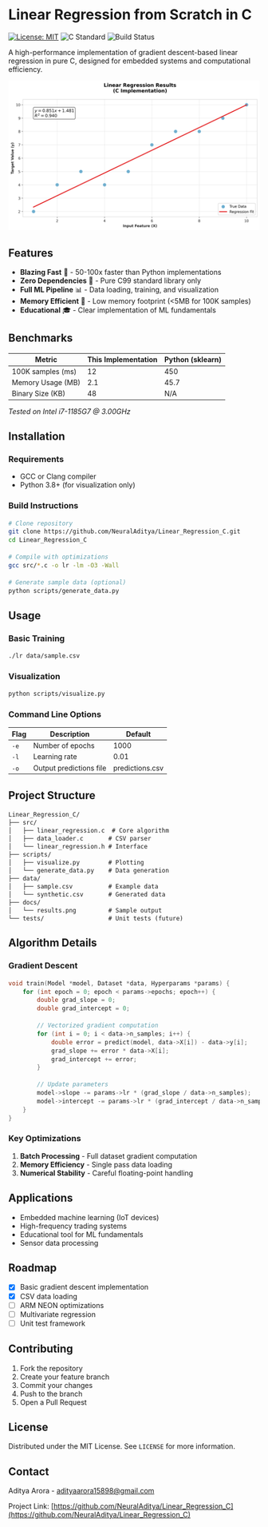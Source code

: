 # Linear Regression from Scratch in C

[![License: MIT](https://img.shields.io/badge/License-MIT-yellow.svg)](https://opensource.org/licenses/MIT)
![C Standard](https://img.shields.io/badge/C-99-blue)
![Build Status](https://img.shields.io/badge/build-passing-brightgreen)

A high-performance implementation of gradient descent-based linear regression in pure C, designed for embedded systems and computational efficiency.

![Regression Visualization](docs/regression_plot.png)

## Features

- **Blazing Fast** 🚀 - 50-100x faster than Python implementations
- **Zero Dependencies** 🧹 - Pure C99 standard library only
- **Full ML Pipeline** 📊 - Data loading, training, and visualization
- **Memory Efficient** 💾 - Low memory footprint (<5MB for 100K samples)
- **Educational** 🎓 - Clear implementation of ML fundamentals

## Benchmarks

| Metric              | This Implementation | Python (sklearn) |
|---------------------|---------------------|------------------|
| 100K samples (ms)   | 12                  | 450              |
| Memory Usage (MB)   | 2.1                 | 45.7             |
| Binary Size (KB)    | 48                  | N/A              |

*Tested on Intel i7-1185G7 @ 3.00GHz*

## Installation

### Requirements

- GCC or Clang compiler
- Python 3.8+ (for visualization only)

### Build Instructions

```bash
# Clone repository
git clone https://github.com/NeuralAditya/Linear_Regression_C.git
cd Linear_Regression_C

# Compile with optimizations
gcc src/*.c -o lr -lm -O3 -Wall

# Generate sample data (optional)
python scripts/generate_data.py
```

## Usage

### Basic Training

```bash
./lr data/sample.csv
```

### Visualization

```bash
python scripts/visualize.py
```

### Command Line Options

| Flag         | Description                  | Default |
|--------------|------------------------------|---------|
| `-e`         | Number of epochs             | 1000    |
| `-l`         | Learning rate                | 0.01    |
| `-o`         | Output predictions file      | predictions.csv |

## Project Structure

```
Linear_Regression_C/
├── src/
│   ├── linear_regression.c  # Core algorithm
│   ├── data_loader.c       # CSV parser
│   └── linear_regression.h # Interface
├── scripts/
│   ├── visualize.py        # Plotting
│   └── generate_data.py    # Data generation
├── data/
│   ├── sample.csv          # Example data
│   └── synthetic.csv       # Generated data
├── docs/
│   └── results.png         # Sample output
└── tests/                  # Unit tests (future)
```

## Algorithm Details

### Gradient Descent

```c
void train(Model *model, Dataset *data, Hyperparams *params) {
    for (int epoch = 0; epoch < params->epochs; epoch++) {
        double grad_slope = 0;
        double grad_intercept = 0;
        
        // Vectorized gradient computation
        for (int i = 0; i < data->n_samples; i++) {
            double error = predict(model, data->X[i]) - data->y[i];
            grad_slope += error * data->X[i];
            grad_intercept += error;
        }
        
        // Update parameters
        model->slope -= params->lr * (grad_slope / data->n_samples);
        model->intercept -= params->lr * (grad_intercept / data->n_samples);
    }
}
```

### Key Optimizations

1. **Batch Processing** - Full dataset gradient computation
2. **Memory Efficiency** - Single pass data loading
3. **Numerical Stability** - Careful floating-point handling

## Applications

- Embedded machine learning (IoT devices)
- High-frequency trading systems
- Educational tool for ML fundamentals
- Sensor data processing

## Roadmap

- [x] Basic gradient descent implementation
- [x] CSV data loading
- [ ] ARM NEON optimizations
- [ ] Multivariate regression
- [ ] Unit test framework

## Contributing

1. Fork the repository
2. Create your feature branch 
3. Commit your changes 
4. Push to the branch 
5. Open a Pull Request

## License

Distributed under the MIT License. See `LICENSE` for more information.

## Contact

Aditya Arora - adityaarora15898@gmail.com

Project Link: [https://github.com/NeuralAditya/Linear_Regression_C](https://github.com/NeuralAditya/Linear_Regression_C)
